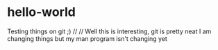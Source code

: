 # hello-world
Testing things on git ;)
//
//
Well this is interesting, git is pretty neat
I am changing things but my man program isn't changing yet
